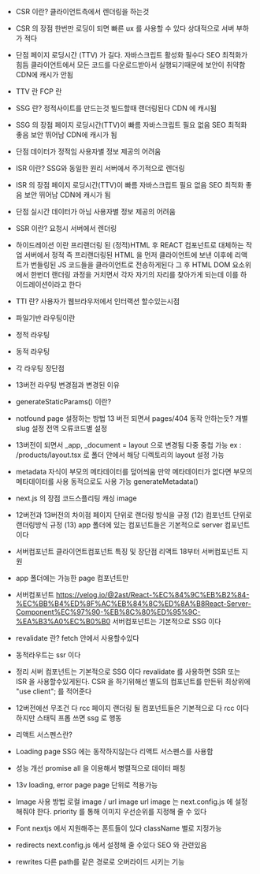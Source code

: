 - CSR 이란?
  클라이언트측에서 렌더링을 하는것
- CSR 의 장점
  한번만 로딩이 되면 빠른 ux 를 사용할 수 있다
  상대적으로 서버 부하가 적다
- 단점
  페이지 로딩시간 (TTV) 가 길다.
  자바스크립트 활성화 필수다
  SEO 최적화가 힘듬
  클라이언트에서 모든 코드를 다운로드받아서 실행되기때문에 보안이 취약함
  CDN에 캐시가 안됨
- TTV 란 FCP 란

- SSG 란?
  정적사이트를 만드는것
  빌드할때 랜더링된다
  CDN 에 캐시됨
- SSG 의 장점
  페이지 로딩시간(TTV)이 빠름
  자바스크립트 필요 없음
  SEO 최적화 좋음
  보안 뛰어남
  CDN에 캐시가 됨
- 단점
  데이터가 정적임
  사용자별 정보 제공의 어려움
- ISR 이란?
  SSG와 동일한 원리
  서버에서 주기적으로 렌더링
- ISR 의 장점
  페이지 로딩시간(TTV)이 빠름
  자바스크립트 필요 없음
  SEO 최적화 좋음
  보안 뛰어남
  CDN에 캐시가 됨
- 단점
  실시간 데이터가 아님
  사용자별 정보 제공의 어려움
- SSR 이란?
  요청시 서버에서 렌더링

- 하이드레이션 이란
  프리랜더링 된 (정적)HTML 후 REACT 컴포넌트로 대체하는 작업
  서버에서 정적 즉 프리랜더링된 HTML 을 먼저 클라이언트에 보낸 이후에
  리액트가 번들링된 JS 코드들을 클라이언트로 전송하게된다
  그 후 HTML DOM 요소위에서 한번더 랜더링 과정을 거치면서 각자 자기의
  자리를 찾아가게 되는데 이를 하이드레이션이라고 한다

- TTI 란?
  사용자가 웹브라우저에서 인터랙션 할수있는시점

- 파일기반 라우팅이란
- 정적 라우팅
- 동적 라우팅
- 각 라우팅 장단점
- 13버전 라우팅 변경점과 변경된 이유
- generateStaticParams() 이란?
- notfound page 설정하는 방법
  13 버전 되면서 pages/404 동작 안하는듯?
  개별 slug 설정
  전역 오류코드별 설정

- 13버전이 되면서 \_app, \_document = layout 으로 변경됨
  다중 중첩 가능
  ex : /products/layout.tsx 로 폴더 안에서 해당 디렉토리의 layout 설정 가능
- metadata
  자식이 부모의 메타데이터를 덮어씌움
  만약 메타데이터가 없다면 부모의 메타데이터를 사용
  동적으로도 사용 가능 generateMetadata()
- next.js 의 장점
  코드스플리팅
  캐싱
  image
- 12버전과 13버전의 차이점
  페이지 단위로 랜더링 방식을 규정 (12) 컴포넌트 단위로 랜더링방식 규정 (13)
  app 폴더에 있는 컴포넌트들은 기본적으로 server 컴포넌트이다

- 서버컴포넌트 클라이언트컴포넌트 특징 및 장단점
  리액트 18부터 서버컴포넌트 지원

- app 폴더에는 가능한 page 컴포넌트만

- 서버컴포넌트
  https://velog.io/@2ast/React-%EC%84%9C%EB%B2%84-%EC%BB%B4%ED%8F%AC%EB%84%8C%ED%8A%B8React-Server-Component%EC%97%90-%EB%8C%80%ED%95%9C-%EA%B3%A0%EC%B0%B0
  서버컴포넌트는 기본적으로 SSG 이다

- revalidate 란?
  fetch 안에서 사용할수있다
- 동적라우트는 ssr 이다
- 정리 서버 컴포넌트는 기본적으로 SSG 이다
  revalidate 를 사용하면 SSR 또는 ISR 을 사용할수있게된다.
  CSR 을 하기위해선 별도의 컴포넌트를 만든뒤 최상위에 "use client"; 를 적어준다
- 12버전에선 무조건 다 rcc
  페이지 랜더링 될 컴포넌트들은 기본적으로 다 rcc 이다
  하지만 스태틱 프롭 쓰면 ssg 로 행동
- 리액트 서스펜스란?

- Loading page
  SSG 에는 동작하지않는다
  리액트 서스펜스를 사용함

- 성능 개선 promise all 을 이용해서 병렬적으로 데이터 패칭
- 13v loading, error page
  page 단위로 적용가능
- Image 사용 방법
  로컬 image / url image
  url image 는 next.config.js 에 설정 해줘야 한다.
  priority 를 통해 이미지 우선순위를 지정해 줄 수 있다

- Font
  nextjs 에서 지원해주는 폰트들이 있다
  className 별로 지정가능
- redirects
  next.config.js 에서 설정해 줄 수있다
  SEO 와 관련있음

- rewrites
  다른 path를 같은 경로로 오버라이드 시키는 기능

